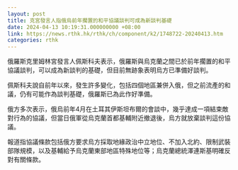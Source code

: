 ```yaml
---
layout: post
title: 克宮發言人指俄烏前年擱置的和平協議談判可成為新談判基礎
date: 2024-04-13 10:19:31.000000000 +08:00
link: https://news.rthk.hk/rthk/ch/component/k2/1748722-20240413.htm
categories: rthk
---
```


俄羅斯克里姆林宮發言人佩斯科夫表示，俄羅斯與烏克蘭之間已於前年擱置的和平協議談判，可以成為新談判的基礎，但目前無跡象表明烏方已準備好談判。

佩斯科夫說自前年以來，發生許多變化，包括四個地區兼併入俄，但之前流產的和議，仍有可能作為談判基礎，俄羅斯已為此作好準備。

俄方多次表示，俄烏前年4月在土耳其伊斯坦布爾的會談中，幾乎達成一項結束敵對行為的協議，但當日俄軍從烏克蘭首都基輔附近撤退後，烏方就放棄談判這份協議。

報道指協議條款包括俄方要求烏方採取地緣政治中立地位、不加入北約、限制武裝部隊規模，以及基輔給予烏克蘭東部地區特殊地位等；烏克蘭總統澤連斯基明確反對有關條款。

